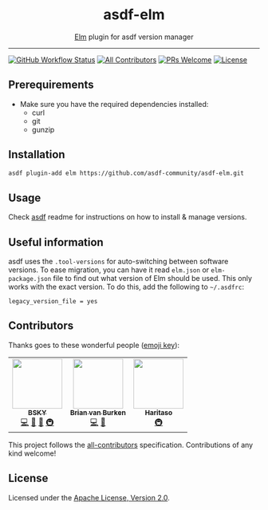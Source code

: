 <div align="center">
<h1>asdf-elm</h1>
<span><a href="https://elm-lang.org">Elm</a> plugin for asdf version manager</span>
</div>
<hr />

[![GitHub Workflow Status](https://img.shields.io/github/workflow/status/asdf-community/asdf-elm/Main%20workflow?style=flat-square)](https://github.com/asdf-community/asdf-elm/actions)
[![All Contributors](https://img.shields.io/badge/all_contributors-3-orange.svg?style=flat-square)](#contributors)
[![PRs Welcome](https://img.shields.io/badge/PRs-welcome-brightgreen.svg?style=flat-square)](http://makeapullrequest.com)
[![License](https://img.shields.io/github/license/asdf-community/asdf-elm?style=flat-square&color=brightgreen)](https://github.com/asdf-community/asdf-elm/blob/master/LICENSE)

## Prerequirements

- Make sure you have the required dependencies installed:
  - curl
  - git
  - gunzip

## Installation

```bash
asdf plugin-add elm https://github.com/asdf-community/asdf-elm.git
```

## Usage

Check [asdf](https://github.com/asdf-vm/asdf) readme for instructions on how to
install & manage versions.

## Useful information

asdf uses the `.tool-versions` for auto-switching between software versions. To
ease migration, you can have it read `elm.json` or `elm-package.json` file to
find out what version of Elm should be used. This only works with the exact
version. To do this, add the following to `~/.asdfrc`:

```
legacy_version_file = yes
```

## Contributors

Thanks goes to these wonderful people
([emoji key](https://allcontributors.org/docs/en/emoji-key)):

<!-- ALL-CONTRIBUTORS-LIST:START - Do not remove or modify this section -->
<!-- prettier-ignore-start -->
<!-- markdownlint-disable -->
<table>
  <tr>
    <td align="center"><a href="https://bsky.moe"><img src="https://avatars3.githubusercontent.com/u/38746192?v=4" width="100px;" alt=""/><br /><sub><b>BSKY</b></sub></a><br /><a href="https://github.com/asdf-community/asdf-elm/commits?author=imbsky" title="Code">💻</a> <a href="https://github.com/asdf-community/asdf-elm/commits?author=imbsky" title="Documentation">📖</a> <a href="#maintenance-imbsky" title="Maintenance">🚧</a> <a href="#infra-imbsky" title="Infrastructure (Hosting, Build-Tools, etc)">🚇</a></td>
    <td align="center"><a href="https://github.com/brianvanburken"><img src="https://avatars1.githubusercontent.com/u/1044316?v=4" width="100px;" alt=""/><br /><sub><b>Brian van Burken</b></sub></a><br /><a href="https://github.com/asdf-community/asdf-elm/commits?author=brianvanburken" title="Code">💻</a> <a href="https://github.com/asdf-community/asdf-elm/commits?author=brianvanburken" title="Documentation">📖</a></td>
    <td align="center"><a href="https://haritaso.me"><img src="https://avatars2.githubusercontent.com/u/35331195?v=4" width="100px;" alt=""/><br /><sub><b>Haritaso</b></sub></a><br /><a href="#infra-Haritaso" title="Infrastructure (Hosting, Build-Tools, etc)">🚇</a></td>
  </tr>
</table>

<!-- markdownlint-enable -->
<!-- prettier-ignore-end -->
<!-- ALL-CONTRIBUTORS-LIST:END -->

This project follows the
[all-contributors](https://github.com/all-contributors/all-contributors)
specification. Contributions of any kind welcome!

## License

Licensed under the
[Apache License, Version 2.0](https://www.apache.org/licenses/LICENSE-2.0).
